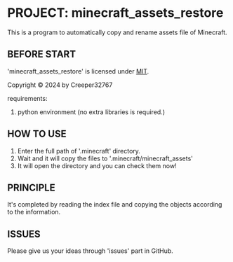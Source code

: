 # PROJECT: minecraft_assets_restore

This is a program to automatically copy and rename assets file of Minecraft.

## BEFORE START

'minecraft_assets_restore' is licensed under [MIT](./LICENSE-MIT).

Copyright © 2024 by Creeper32767

requirements:

1. python environment (no extra libraries is required.)

## HOW TO USE

1. Enter the full path of '.minecraft' directory.
2. Wait and it will copy the files to '.minecraft/minecraft_assets'
3. It will open the directory and you can check them now!

## PRINCIPLE

It's completed by reading the index file and copying the objects according to the information.

## ISSUES

Please give us your ideas through 'issues' part in GitHub.

